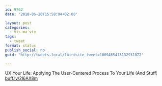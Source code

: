 ```yaml
---
id: 9762
date: '2018-06-20T15:58:04+02:00'

layout: post
categories:
  - Vis ma vie
tags:
  - tweet
format: status
publish_social: no
guid: 'http://tweets.local/?birdsite_tweet=1009465413132931072'

---
```


UX Your Life: Applying The User-Centered Process To Your Life (And Stuff) [buff.ly/2I6AX8m](https://buff.ly/2I6AX8m)